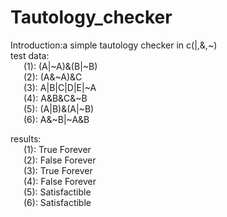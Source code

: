 # Tautology_checker #
Introduction:a simple tautology checker in c(|,&,~)  
test data:  
&ensp;&ensp;&ensp;(1): (A|~A)&(B|~B)  
&ensp;&ensp;&ensp;(2): (A&~A)&C  
&ensp;&ensp;&ensp;(3): A|B|C|D|E|~A  
&ensp;&ensp;&ensp;(4): A&B&C&~B  
&ensp;&ensp;&ensp;(5): (A|B)&(A|~B)  
&ensp;&ensp;&ensp;(6): A&~B|~A&B  

results:  
&ensp;&ensp;&ensp;(1): True Forever  
&ensp;&ensp;&ensp;(2): False Forever  
&ensp;&ensp;&ensp;(3): True Forever  
&ensp;&ensp;&ensp;(4): False Forever  
&ensp;&ensp;&ensp;(5): Satisfactible  
&ensp;&ensp;&ensp;(6): Satisfactible  
